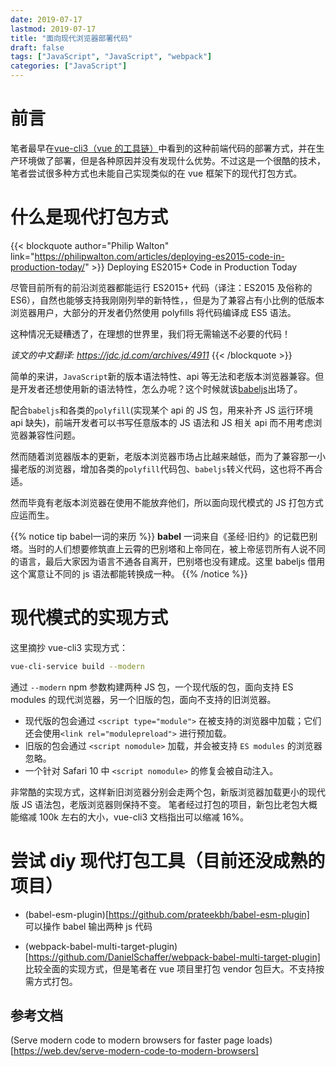 ```yaml
---
date: 2019-07-17
lastmod: 2019-07-17
title: "面向现代浏览器部署代码"
draft: false
tags: ["JavaScript", "JavaScript", "webpack"]
categories: ["JavaScript"]
---
```


# 前言

笔者最早在[vue-cli3（vue 的工具链）](https://cli.vuejs.org/zh/guide/browser-compatibility.html#%E7%8E%B0%E4%BB%A3%E6%A8%A1%E5%BC%8F)中看到的这种前端代码的部署方式，并在生产环境做了部署，但是各种原因并没有发现什么优势。不过这是一个很酷的技术，笔者尝试很多种方式也未能自己实现类似的在 vue 框架下的现代打包方式。

# 什么是现代打包方式

{{< blockquote author="Philip Walton" link="https://philipwalton.com/articles/deploying-es2015-code-in-production-today/" >}}
Deploying ES2015+ Code in Production Today

尽管目前所有的前沿浏览器都能运行 ES2015+ 代码（译注：ES2015 及俗称的 ES6），自然也能够支持我刚刚列举的新特性，，但是为了兼容占有小比例的低版本浏览器用户，大部分的开发者仍然使用 polyfills 将代码编译成 ES5 语法。

这种情况无疑糟透了，在理想的世界里，我们将无需输送不必要的代码！

_该文的中文翻译:
https://jdc.jd.com/archives/4911_
{{< /blockquote >}}

简单的来讲，`JavaScript`新的版本语法特性、api 等无法和老版本浏览器兼容。但是开发者还想使用新的语法特性，怎么办呢？这个时候就该[babeljs](https://babeljs.io/)出场了。

配合`babeljs`和各类的`polyfill`(实现某个 api 的 JS 包，用来补齐 JS 运行环境 api 缺失)，前端开发者可以书写任意版本的 JS 语法和 JS 相关 api 而不用考虑浏览器兼容性问题。

然而随着浏览器版本的更新，老版本浏览器市场占比越来越低，而为了兼容那一小撮老版的浏览器，增加各类的`polyfill`代码包、`babeljs`转义代码，这也将不再合适。

然而毕竟有老版本浏览器在使用不能放弃他们，所以面向现代模式的 JS 打包方式应运而生。

{{% notice tip babel一词的来历 %}}
**babel** 一词来自《圣经·旧约》的记载巴别塔。当时的人们想要修筑直上云霄的巴别塔和上帝同在，被上帝惩罚所有人说不同的语言，最后大家因为语言不通各自离开，巴别塔也没有建成。这里 babeljs 借用这个寓意让不同的 js 语法都能转换成一种。
{{% /notice %}}

# 现代模式的实现方式

这里摘抄 vue-cli3 实现方式：

```sh
vue-cli-service build --modern
```

通过 `--modern` npm 参数构建两种 JS 包，一个现代版的包，面向支持 ES modules 的现代浏览器，另一个旧版的包，面向不支持的旧浏览器。

- 现代版的包会通过 `<script type="module">` 在被支持的浏览器中加载；它们还会使用`<link rel="modulepreload">` 进行预加载。
- 旧版的包会通过 `<script nomodule>` 加载，并会被支持 `ES modules` 的浏览器忽略。
- 一个针对 Safari 10 中 `<script nomodule>` 的修复会被自动注入。

非常酷的实现方式，这样新旧浏览器分别会走两个包，新版浏览器加载更小的现代版 JS 语法包，老版浏览器则保持不变。
笔者经过打包的项目，新包比老包大概能缩减 100k 左右的大小，vue-cli3 文档指出可以缩减 16%。

# 尝试 diy 现代打包工具（目前还没成熟的项目）

- (babel-esm-plugin)[https://github.com/prateekbh/babel-esm-plugin]  
  可以操作 babel 输出两种 js 代码

- (webpack-babel-multi-target-plugin)[https://github.com/DanielSchaffer/webpack-babel-multi-target-plugin]  
  比较全面的实现方式，但是笔者在 vue 项目里打包 vendor 包巨大。不支持按需方式打包。

## 参考文档

(Serve modern code to modern browsers for faster page loads)[https://web.dev/serve-modern-code-to-modern-browsers]
